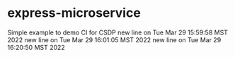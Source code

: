 # express-microservice

Simple example to demo CI for CSDP
new line on Tue Mar 29 15:59:58 MST 2022
new line on Tue Mar 29 16:01:05 MST 2022
new line on Tue Mar 29 16:20:50 MST 2022
